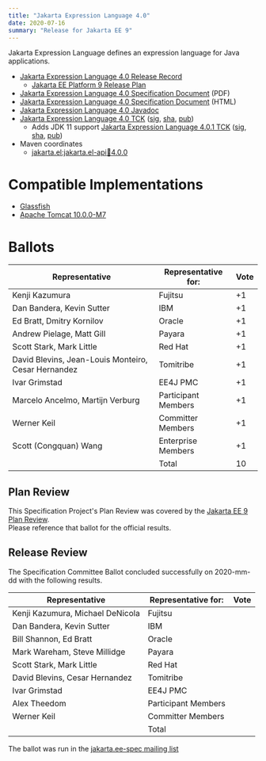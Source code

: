 ```yaml
---
title: "Jakarta Expression Language 4.0"
date: 2020-07-16
summary: "Release for Jakarta EE 9"
---
```

Jakarta Expression Language defines an expression language for Java applications.

* [Jakarta Expression Language 4.0 Release Record](https://projects.eclipse.org/projects/ee4j.el/releases/4.0.0)
  * [Jakarta EE Platform 9 Release Plan](https://eclipse-ee4j.github.io/jakartaee-platform/jakartaee9/JakartaEE9ReleasePlan)
* [Jakarta Expression Language 4.0 Specification Document](./jakarta-expression-language-spec-4.0.pdf) (PDF)
* [Jakarta Expression Language 4.0 Specification Document](./jakarta-expression-language-spec-4.0.html) (HTML)
* [Jakarta Expression Language 4.0 Javadoc](./apidocs)
* [Jakarta Expression Language 4.0 TCK](https://download.eclipse.org/jakartaee/expression-language/4.0/jakarta-expression-language-tck-4.0.0.zip)  ([sig](https://download.eclipse.org/jakartaee/expression-language/4.0/jakarta-expression-language-tck-4.0.0.zip.sig),  [sha](https://download.eclipse.org/jakartaee/expression-language/4.0/jakarta-expression-language-tck-4.0.0.zip.sha256),  [pub](https://raw.githubusercontent.com/jakartaee/specification-committee/master/jakartaee-spec-committee.pub))
   * Adds JDK 11 support [Jakarta Expression Language 4.0.1 TCK](https://download.eclipse.org/jakartaee/expression-language/4.0/jakarta-expression-language-tck-4.0.1.zip)  ([sig](https://download.eclipse.org/jakartaee/expression-language/4.0/jakarta-expression-language-tck-4.0.1.zip.sig),  [sha](https://download.eclipse.org/jakartaee/expression-language/4.0/jakarta-expression-language-tck-4.0.1.zip.sha256),  [pub](https://raw.githubusercontent.com/jakartaee/specification-committee/master/jakartaee-spec-committee.pub))
* Maven coordinates
  * [jakarta.el:jakarta.el-api:jar:4.0.0](https://repo1.maven.org/maven2/jakarta/el/jakarta.el-api/4.0.0/)


# Compatible Implementations

* [Glassfish](https://repo1.maven.org/maven2/org/glassfish/jakarta.el/4.0.0/)
* [Apache Tomcat 10.0.0-M7](https://tomcat.apache.org/download-10.cgi)

# Ballots

| Representative                                      | Representative for: | Vote |
|-----------------------------------------------------|---------------------|------|
| Kenji Kazumura                                      | Fujitsu             |  +1  |
| Dan Bandera, Kevin Sutter                           | IBM                 |  +1  |
| Ed Bratt, Dmitry Kornilov                           | Oracle              |  +1  |
| Andrew Pielage, Matt Gill                           | Payara              |  +1  |
| Scott Stark, Mark Little                            | Red Hat             |  +1  |
| David Blevins, Jean-Louis Monteiro, Cesar Hernandez | Tomitribe           |  +1  |
| Ivar Grimstad                                       | EE4J PMC            |  +1  |
| Marcelo Ancelmo, Martijn Verburg                    | Participant Members |  +1  |
| Werner Keil                                         | Committer Members   |  +1  |
| Scott (Congquan) Wang                               | Enterprise Members  |  +1  |
|                                                     | Total               |  10  |

## Plan Review

[//]: # (For Jakarta EE 9, the Platform Plan Review covered 95% of the Specification Projects.  For those Projects, just use the following statement in this Plan Review section:)

This Specification Project's Plan Review was covered by the [Jakarta EE 9 Plan Review](https://jakarta.ee/specifications/platform/9/).  
Please reference that ballot for the official results.

[//]: # (If your Project was required to do a standalone Plan Review...  You'll need to perform an official Plan Review ballot and record the results here.)

## Release Review

The Specification Committee Ballot concluded successfully on 2020-mm-dd with the following results.

| Representative                                 | Representative for: | Vote |
|------------------------------------------------|---------------------|------|
| Kenji Kazumura, Michael DeNicola               | Fujitsu             |      |
| Dan Bandera, Kevin Sutter                      | IBM                 |      |
| Bill Shannon, Ed Bratt                         | Oracle              |      |
| Mark Wareham, Steve Millidge                   | Payara              |      |
| Scott Stark, Mark Little                       | Red Hat             |      |
| David Blevins, Cesar Hernandez                 | Tomitribe           |      |
| Ivar Grimstad                                  | EE4J PMC            |      |
| Alex Theedom                                   | Participant Members |      |
| Werner Keil                                    | Committer Members   |      |
|                                                | Total               |      |

The ballot was run in the [jakarta.ee-spec mailing list]()
